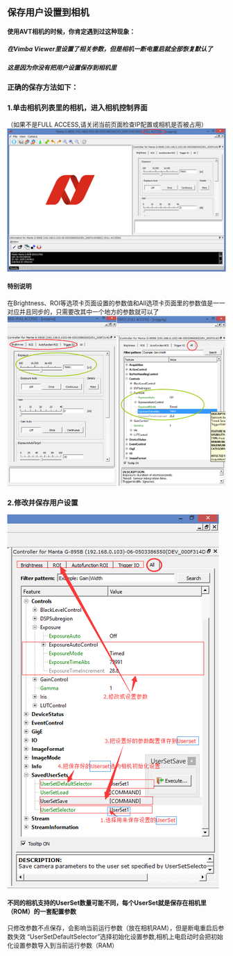 ## 保存用户设置到相机

#### 使用AVT相机的时候，你肯定遇到过这种现象：
##### 在Vimba Viewer里设置了相关参数，但是相机一断电重启就全部恢复默认了
##### 这是因为你没有把用户设置保存到相机里
### 正确的保存方法如下：
### 1.单击相机列表里的相机，进入相机控制界面
（如果不是FULL ACCESS,请关闭当前页面检查IP配置或相机是否被占用）
![GitHub](userset0.png "GitHub,Social Coding")
#### 特别说明
在Brightness、ROI等选项卡页面设置的参数值和All选项卡页面里的参数值是一一对应并且同步的，只需要改其中一个地方的参数就可以了
![GitHub](userset1.png "GitHub,Social Coding")
### 2.修改并保存用户设置
![GitHub](userset2.png "GitHub,Social Coding")
#### 不同的相机支持的UserSet数量可能不同，每个UserSet就是保存在相机里（ROM）的一套配置参数
只修改参数不点保存，会影响当前运行参数（放在相机RAM），但是断电重启后参数失效
“UserSetDefaultSelector”选择初始化设置参数,相机上电启动时会把初始化设置参数导入到当前运行参数（RAM）
